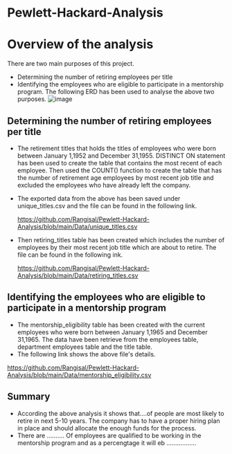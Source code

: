 # Pewlett-Hackard-Analysis

# Overview of the analysis
  There are two main purposes of this project. 
  - Determining the number of retiring employees per title 
  - Identifying the employees who are eligible to participate in a mentorship program.
  The following ERD has been used to analyse the above two purposes.
  ![image](https://user-images.githubusercontent.com/93173498/146663845-076b8bf1-4c0f-4277-9311-6af3018017d0.png)

## Determining the number of retiring employees per title

- The retirement titles that holds the titles of employees who were born between January 1,1952 and December 31,1955. DISTINCT ON statement has been used to create the table that contains the most recent of each employee. Then used the COUNT() function to create the table that has the number of retirement age employees by most recent job title and excluded the employees who have already left the company.

- The exported  data from the above has been saved under unique_titles.csv and the file can be found in the following link.

   https://github.com/Rangisal/Pewlett-Hackard-Analysis/blob/main/Data/unique_titles.csv


- Then retiring_titles table has been created which includes the number of employees by their most recent job title which are about to retire. The file can be found in the    following ink. 

   https://github.com/Rangisal/Pewlett-Hackard-Analysis/blob/main/Data/retiring_titles.csv
   

## Identifying the employees who are eligible to participate in a mentorship program
- The mentorship_eligibility table has been created with the current employees who were born between January 1,1965 and December 31,1965. The data have been retrieve from the employees table, department employees table and the title table. 
- The following link shows the above file's details. 

https://github.com/Rangisal/Pewlett-Hackard-Analysis/blob/main/Data/mentorship_eligibility.csv


## Summary 
- According the above analysis it shows that….of people are most likely  to retire in next 5-10 years. The company has to have a proper hiring plan in place and should allocate the enough funds for the process. 
- There are ………. Of employees are qualified to be working in the mentorship program and as a percengtage it will eb ……………..
 



